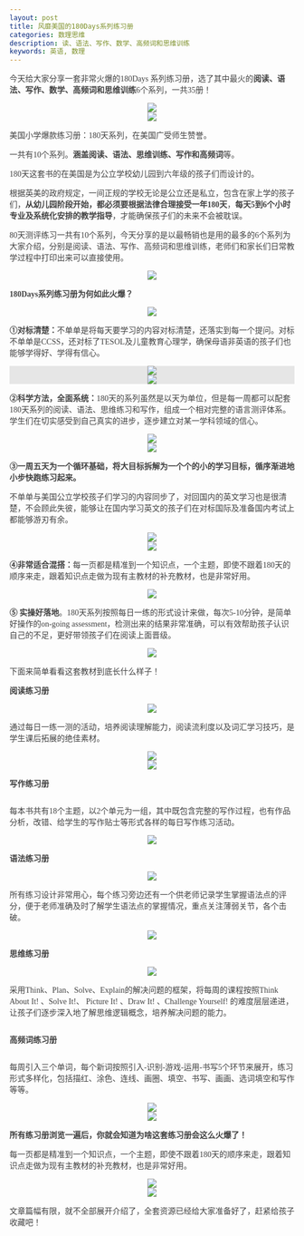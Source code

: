 ```yaml
---
layout: post
title: 风靡美国的180Days系列练习册
categories: 数理思维
description: 读、语法、写作、数学、高频词和思维训练
keywords: 英语, 数理
---
```

<p>
	<p style="color:#404040;font-family:Georgia, &quot;font-size:16px;background-color:#FFFFFF;">
		今天给大家分享一套非常火爆的180Days 系列练习册，选了其中最火的<span style="font-weight:600;">阅读、语法、写作、数学、高频词和思维训练</span>6个系列，一共35册！
	</p>
	<div class="image-package" style="margin:0px;text-align:center;font-size:0px;color:#404040;font-family:Georgia, &quot;background-color:#FFFFFF;">
		<div class="image-container" style="background-color:transparent;margin:0px auto;">
			<div class="image-container-fill">
			</div>
			<div class="image-view">
				<img class="" src="/public/33280-afdcce8169c081a6.jpg" style="width:auto;height:auto;" />
			</div>
		</div>
	</div>
	<div class="image-package" style="margin:0px;text-align:center;font-size:0px;color:#404040;font-family:Georgia, &quot;background-color:#FFFFFF;">
		<div class="image-container" style="background-color:transparent;margin:0px auto;">
			<div class="image-container-fill">
			</div>
			<div class="image-view">
				<img class="" src="/public/33280-edf721a8ee409bf9.jpg" style="width:auto;height:auto;" />
			</div>
		</div>
	</div>
	<p style="color:#404040;font-family:Georgia, &quot;font-size:16px;background-color:#FFFFFF;">
		美国小学爆款练习册：180天系列，在美国广受师生赞誉。
	</p>
	<p style="color:#404040;font-family:Georgia, &quot;font-size:16px;background-color:#FFFFFF;">
		一共有10个系列。<span style="font-weight:600;">涵盖阅读、语法、思维训练、写作和高频词</span>等。
	</p>
	<p style="color:#404040;font-family:Georgia, &quot;font-size:16px;background-color:#FFFFFF;">
		180天这套书的在美国是为公立学校幼儿园到六年级的孩子们而设计的。
	</p>            
	<p style="color:#404040;font-family:Georgia, &quot;font-size:16px;background-color:#FFFFFF;">
		根据英美的政府规定，一间正规的学校无论是公立还是私立，包含在家上学的孩子们，<span style="font-weight:600;">从幼儿园阶段开始，都必须要根据法律合理接受一年180天</span>，<span style="font-weight:600;">每天5到6个小时专业及系统化安排的教学指导</span>，才能确保孩子们的未来不会被耽误。
	</p>
	<p style="color:#404040;font-family:Georgia, &quot;font-size:16px;background-color:#FFFFFF;">
		80天测评练习一共有10个系列，今天分享的是以最畅销也是用的最多的6个系列为大家介绍，分别是阅读、语法、写作、高频词和思维训练，老师们和家长们日常教学过程中打印出来可以直接使用。
	</p>
	<div class="image-package" style="margin:0px;text-align:center;font-size:0px;color:#404040;font-family:Georgia, &quot;background-color:#FFFFFF;">
		<div class="image-container" style="background-color:transparent;margin:0px auto;">
			<div class="image-container-fill">
			</div>
			<div class="image-view">
				<img class="" src="/public/33280-18b5830de2494f92.jpg" style="width:auto;height:auto;" />
			</div>
		</div>
	</div>
	<p style="color:#404040;font-family:Georgia, &quot;font-size:16px;background-color:#FFFFFF;">
		<span style="font-weight:600;">180Days系列练习册为何如此火爆？</span>
	</p>
	<div class="image-package" style="margin:0px;text-align:center;font-size:0px;color:#404040;font-family:Georgia, &quot;background-color:#FFFFFF;">
		<div class="image-container" style="background-color:transparent;margin:0px auto;">
			<div class="image-container-fill">
			</div>
			<div class="image-view">
				<img class="" src="/public/33280-59d4342b3223643e.jpg" style="width:auto;height:auto;" />
			</div>
		</div>
	</div>
	<p style="color:#404040;font-family:Georgia, &quot;font-size:16px;background-color:#FFFFFF;">
		<span style="font-weight:600;">①对标清楚：</span>不单单是将每天要学习的内容对标清楚，还落实到每一个提问。对标不单单是CCSS，还对标了TESOL及儿童教育心理学，确保母语非英语的孩子们也能够学得好、学得有信心。
	</p>
	<div class="image-package" style="margin:0px;text-align:center;font-size:0px;color:#404040;font-family:Georgia, &quot;background-color:#FFFFFF;">
		<div class="image-container" style="background-color:#E6E6E6;margin:0px auto;">
			<div class="image-container-fill">
			</div>
			<div class="image-view">
				<img class="" src="/public/33280-0c8c780b556ed14e.jpg" style="width:auto;height:auto;" />
			</div>
		</div>
	</div>
	<div class="image-package" style="margin:0px;text-align:center;font-size:0px;color:#404040;font-family:Georgia, &quot;background-color:#FFFFFF;">
		<div class="image-container" style="background-color:#E6E6E6;margin:0px auto;">
			<div class="image-container-fill">
			</div>
			<div class="image-view">
				<img class="" src="/public/33280-6ec632ff8d1cf1df.jpg" style="width:auto;height:auto;" />
			</div>
		</div>
	</div>
	<p style="color:#404040;font-family:Georgia, &quot;font-size:16px;background-color:#FFFFFF;">
		<span style="font-weight:600;">②科学方法，全面系统：</span>180天的系列虽然是以天为单位，但是每一周都可以配套180天系列的阅读、语法、思维练习和写作，组成一个相对完整的语言测评体系。学生们在切实感受到自己真实的进步，逐步建立对某一学科领域的信心。
	</p>
	<div class="image-package" style="margin:0px;text-align:center;font-size:0px;color:#404040;font-family:Georgia, &quot;background-color:#FFFFFF;">
		<div class="image-container" style="background-color:transparent;margin:0px auto;">
			<div class="image-container-fill">
			</div>
			<div class="image-view">
				<img class="" src="/public/33280-aa5cb86670c467a2.jpg" style="width:auto;height:auto;" />
			</div>
		</div>
	</div>
	<div class="image-package" style="margin:0px;text-align:center;font-size:0px;color:#404040;font-family:Georgia, &quot;background-color:#FFFFFF;">
		<div class="image-container" style="background-color:transparent;margin:0px auto;">
			<div class="image-container-fill">
			</div>
			<div class="image-view">
				<img class="" src="/public/33280-8c101ff067784f31.jpg" style="width:auto;height:auto;" />
			</div>
		</div>
	</div>
	<p style="color:#404040;font-family:Georgia, &quot;font-size:16px;background-color:#FFFFFF;">
		<span style="font-weight:600;">③一周五天为一个循环基础，将大目标拆解为一个个的小的学习目标，循序渐进地小步快跑练习起来。</span>
	</p>
	<p style="color:#404040;font-family:Georgia, &quot;font-size:16px;background-color:#FFFFFF;">
		不单单与美国公立学校孩子们学习的内容同步了，对回国内的英文学习也是很清楚，不会顾此失彼，能够让在国内学习英文的孩子们在对标国际及准备国内考试上都能够游刃有余。
	</p>
	<div class="image-package" style="margin:0px;text-align:center;font-size:0px;color:#404040;font-family:Georgia, &quot;background-color:#FFFFFF;">
		<div class="image-container" style="background-color:transparent;margin:0px auto;">
			<div class="image-container-fill">
			</div>
			<div class="image-view">
				<img class="" src="/public/33280-e55f474a049deb89.jpg" style="width:auto;height:auto;" />
			</div>
		</div>
	</div>
	<div class="image-package" style="margin:0px;text-align:center;font-size:0px;color:#404040;font-family:Georgia, &quot;background-color:#FFFFFF;">
		<div class="image-container" style="background-color:transparent;margin:0px auto;">
			<div class="image-container-fill">
			</div>
			<div class="image-view">
				<img class="" src="/public/33280-db0c717610306684.jpg" style="width:auto;height:auto;" />
			</div>
		</div>
	</div>
	<p style="color:#404040;font-family:Georgia, &quot;font-size:16px;background-color:#FFFFFF;">
		<span style="font-weight:600;">④非常适合混搭：</span>每一页都是精准到一个知识点，一个主题，即使不跟着180天的顺序来走，跟着知识点走做为现有主教材的补充教材，也是非常好用。
	</p>
	<div class="image-package" style="margin:0px;text-align:center;font-size:0px;color:#404040;font-family:Georgia, &quot;background-color:#FFFFFF;">
		<div class="image-container" style="background-color:transparent;margin:0px auto;">
			<div class="image-container-fill">
			</div>
			<div class="image-view">
				<img class="" src="/public/33280-d50c5a701390f93d.jpg" style="width:auto;height:auto;" />
			</div>
		</div>
	</div>
	<p style="color:#404040;font-family:Georgia, &quot;font-size:16px;background-color:#FFFFFF;">
		<span style="font-weight:600;">⑤ 实操好落地</span>。180天系列按照每日一练的形式设计来做，每次5-10分钟，是简单好操作的on-going assessment，检测出来的结果非常准确，可以有效帮助孩子认识自己的不足，更好带领孩子们在阅读上面晋级。
	</p>
	<div class="image-package" style="margin:0px;text-align:center;font-size:0px;color:#404040;font-family:Georgia, &quot;background-color:#FFFFFF;">
		<div class="image-container" style="background-color:transparent;margin:0px auto;">
			<div class="image-container-fill">
			</div>
			<div class="image-view">
				<img class="" src="/public/33280-0f01af49373b542f.jpg" style="width:auto;height:auto;" />
			</div>
		</div>
	</div>
	<p style="color:#404040;font-family:Georgia, &quot;font-size:16px;background-color:#FFFFFF;">
		下面来简单看看这套教材到底长什么样子！
	</p>
	<p style="color:#404040;font-family:Georgia, &quot;font-size:16px;background-color:#FFFFFF;">
		<span style="font-weight:600;">阅读练习册</span>
	</p>
	<div class="image-package" style="margin:0px;text-align:center;font-size:0px;color:#404040;font-family:Georgia, &quot;background-color:#FFFFFF;">
		<div class="image-container" style="background-color:transparent;margin:0px auto;">
			<div class="image-container-fill">
			</div>
			<div class="image-view">
				<img class="" src="/public/33280-dd281d63597e934e.jpg" style="width:auto;height:auto;" />
			</div>
		</div>
	</div>
	<p style="color:#404040;font-family:Georgia, &quot;font-size:16px;background-color:#FFFFFF;">
		通过每日一练一测的活动，培养阅读理解能力，阅读流利度以及词汇学习技巧，是学生课后拓展的绝佳素材。
	</p>
	<div class="image-package" style="margin:0px;text-align:center;font-size:0px;color:#404040;font-family:Georgia, &quot;background-color:#FFFFFF;">
		<div class="image-container" style="background-color:transparent;margin:0px auto;">
			<div class="image-container-fill">
			</div>
			<div class="image-view">
				<img class="" src="/public/33280-5ace96869b7aedb7.jpg" style="width:auto;height:auto;" />
			</div>
		</div>
	</div>
	<div class="image-package" style="margin:0px;text-align:center;font-size:0px;color:#404040;font-family:Georgia, &quot;background-color:#FFFFFF;">
		<div class="image-container" style="background-color:transparent;margin:0px auto;">
			<div class="image-container-fill">
			</div>
			<div class="image-view">
				<img class="" src="/public/33280-7c306ac43657b9b3.jpg" style="width:auto;height:auto;" />
			</div>
		</div>
	</div>
	<p style="color:#404040;font-family:Georgia, &quot;font-size:16px;background-color:#FFFFFF;">
		<span style="font-weight:600;">写作练习册</span>
	</p>
	<div class="image-package" style="margin:0px;text-align:center;font-size:0px;color:#404040;font-family:Georgia, &quot;background-color:#FFFFFF;">
		<div class="image-container" style="background-color:#E6E6E6;margin:0px auto;">
			<div class="image-container-fill">
			</div>
			<div class="image-view">
				<img class="image-loading" style="width:auto;height:auto;" />
			</div>
		</div>
	</div>
	<p style="color:#404040;font-family:Georgia, &quot;font-size:16px;background-color:#FFFFFF;">
		每本书共有18个主题，以2个单元为一组，其中既包含完整的写作过程，也有作品分析，改错、给学生的写作贴士等形式各样的每日写作练习活动。
	</p>
	<div class="image-package" style="margin:0px;text-align:center;font-size:0px;color:#404040;font-family:Georgia, &quot;background-color:#FFFFFF;">
		<div class="image-container" style="background-color:transparent;margin:0px auto;">
			<div class="image-container-fill">
			</div>
			<div class="image-view">
				<img class="" src="/public/33280-843af0383ca2fb16.jpg" style="width:auto;height:auto;" />
			</div>
		</div>
	</div>
	<p style="color:#404040;font-family:Georgia, &quot;font-size:16px;background-color:#FFFFFF;">
		<span style="font-weight:600;">语法练习册</span>
	</p>
	<div class="image-package" style="margin:0px;text-align:center;font-size:0px;color:#404040;font-family:Georgia, &quot;background-color:#FFFFFF;">
		<div class="image-container" style="background-color:transparent;margin:0px auto;">
			<div class="image-container-fill">
			</div>
			<div class="image-view">
				<img class="" src="/public/33280-47b780650c45369d.jpg" style="width:auto;height:auto;" />
			</div>
		</div>
	</div>
	<p style="color:#404040;font-family:Georgia, &quot;font-size:16px;background-color:#FFFFFF;">
		所有练习设计非常用心，每个练习旁边还有一个供老师记录学生掌握语法点的评分，便于老师准确及时了解学生语法点的掌握情况，重点关注薄弱关节，各个击破。
	</p>
	<div class="image-package" style="margin:0px;text-align:center;font-size:0px;color:#404040;font-family:Georgia, &quot;background-color:#FFFFFF;">
		<div class="image-container" style="background-color:transparent;margin:0px auto;">
			<div class="image-container-fill">
			</div>
			<div class="image-view">
				<img class="" src="/public/33280-a5bab0ed0fb3be7d.jpg" style="width:auto;height:auto;" />
			</div>
		</div>
	</div>
	<p style="color:#404040;font-family:Georgia, &quot;font-size:16px;background-color:#FFFFFF;">
		<span style="font-weight:600;">思维练习册</span>
	</p>
	<div class="image-package" style="margin:0px;text-align:center;font-size:0px;color:#404040;font-family:Georgia, &quot;background-color:#FFFFFF;">
		<div class="image-container" style="background-color:transparent;margin:0px auto;">
			<div class="image-container-fill">
			</div>
			<div class="image-view">
				<img class="" src="/public/33280-98809e485c75dd9c.jpg" style="width:auto;height:auto;" />
			</div>
		</div>
	</div>
	<p style="color:#404040;font-family:Georgia, &quot;font-size:16px;background-color:#FFFFFF;">
		采用Think、Plan、Solve、Explain的解决问题的框架，将每周的课程按照Think About It! 、Solve It!、 Picture It! 、Draw It! 、Challenge Yourself! 的难度层层递进，让孩子们逐步深入地了解思维逻辑概念，培养解决问题的能力。
	</p>
	<div class="image-package" style="margin:0px;text-align:center;font-size:0px;color:#404040;font-family:Georgia, &quot;background-color:#FFFFFF;">
		<div class="image-container" style="background-color:#E6E6E6;margin:0px auto;">
			<div class="image-container-fill">
			</div>
			<div class="image-view">
				<img class="image-loading" style="width:auto;height:auto;" />
			</div>
		</div>
	</div>
	<p style="color:#404040;font-family:Georgia, &quot;font-size:16px;background-color:#FFFFFF;">
		<span style="font-weight:600;">高频词练习册</span>
	</p>
	<div class="image-package" style="margin:0px;text-align:center;font-size:0px;color:#404040;font-family:Georgia, &quot;background-color:#FFFFFF;">
		<div class="image-container" style="background-color:#E6E6E6;margin:0px auto;">
			<div class="image-container-fill">
			</div>
			<div class="image-view">
				<img class="image-loading" style="width:auto;height:auto;" />
			</div>
		</div>
	</div>
	<p style="color:#404040;font-family:Georgia, &quot;font-size:16px;background-color:#FFFFFF;">
		每周引入三个单词，每个新词按照引入-识别-游戏-运用-书写5个环节来展开，练习形式多样化，包括描红、涂色、连线、画圈、填空、书写、画画、选词填空和写作等等。
	</p>
	<div class="image-package" style="margin:0px;text-align:center;font-size:0px;color:#404040;font-family:Georgia, &quot;background-color:#FFFFFF;">
		<div class="image-container" style="background-color:transparent;margin:0px auto;">
			<div class="image-container-fill">
			</div>
			<div class="image-view">
				<img class="" src="/public/33280-2b64f933da9312f5.jpg" style="width:auto;height:auto;" />
			</div>
		</div>
	</div>
	<div class="image-package" style="margin:0px;text-align:center;font-size:0px;color:#404040;font-family:Georgia, &quot;background-color:#FFFFFF;">
		<div class="image-container" style="background-color:transparent;margin:0px auto;">
			<div class="image-container-fill">
			</div>
			<div class="image-view">
				<img class="" src="/public/33280-ee314c2e566994ab.jpg" style="width:auto;height:auto;" />
			</div>
		</div>
	</div>
	<p style="color:#404040;font-family:Georgia, &quot;font-size:16px;background-color:#FFFFFF;">
		<span style="font-weight:600;">所有练习册浏览一遍后，你就会知道为啥这套练习册会这么火爆了！</span>
	</p>
	<p style="color:#404040;font-family:Georgia, &quot;font-size:16px;background-color:#FFFFFF;">
		每一页都是精准到一个知识点，一个主题，即使不跟着180天的顺序来走，跟着知识点走做为现有主教材的补充教材，也是非常好用。
	</p>
	<div class="image-package" style="margin:0px;text-align:center;font-size:0px;color:#404040;font-family:Georgia, &quot;background-color:#FFFFFF;">
		<div class="image-container" style="background-color:transparent;margin:0px auto;">
			<div class="image-container-fill">
			</div>
			<div class="image-view">
				<img class="" src="/public/33280-b5cd7b07dc55f312.jpg" style="width:auto;height:auto;" />
			</div>
		</div>
	</div>
	<div class="image-package" style="margin:0px;text-align:center;font-size:0px;color:#404040;font-family:Georgia, &quot;background-color:#FFFFFF;">
		<div class="image-container" style="background-color:transparent;margin:0px auto;">
			<div class="image-container-fill">
			</div>
			<div class="image-view">
				<img class="" src="/public/33280-8022675a6a7790ea.jpg" style="width:auto;height:auto;" />
			</div>
		</div>
	</div>
	<p style="color:#404040;font-family:Georgia, &quot;font-size:16px;background-color:#FFFFFF;">
		文章篇幅有限，就不全部展开介绍了，全套资源已经给大家准备好了，赶紧给孩子收藏吧！
	</p>
</p>
